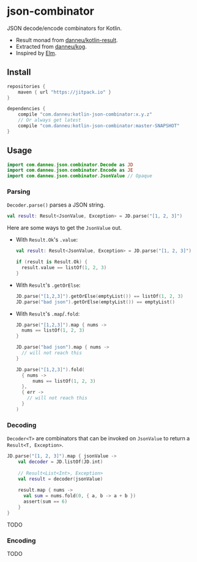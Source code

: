 
# json-combinator

JSON decode/encode combinators for Kotlin.

- Result monad from [danneu/kotlin-result](https://github.com/danneu/kotlin-result). 
- Extracted from [danneu/kog](https://github.com/danneu/kog).
- Inspired by [Elm](http://elm-lang.org/).

## Install

```kotlin
repositories {
    maven { url "https://jitpack.io" }
}

dependencies {
    compile "com.danneu:kotlin-json-combinator:x.y.z"
    // Or always get latest
    compile "com.danneu:kotlin-json-combinator:master-SNAPSHOT"
}
```

## Usage

```kotlin
import com.danneu.json.combinator.Decode as JD
import com.danneu.json.combinator.Encode as JE
import com.danneu.json.combinator.JsonValue // Opaque
```

### Parsing

`Decoder.parse()` parses a JSON string.

```kotlin
val result: Result<JsonValue, Exception> = JD.parse("[1, 2, 3]")
```

Here are some ways to get the `JsonValue` out.

- With `Result.Ok`'s `.value`:

    ```kotlin
    val result: Result<JsonValue, Exception> = JD.parse("[1, 2, 3]")
  
    if (result is Result.Ok) {
      result.value == listOf(1, 2, 3)
    }
    ```
    
- With `Result`'s `.getOrElse`:

    ```kotlin
    JD.parse("[1,2,3]").getOrElse(emptyList()) == listOf(1, 2, 3)
    JD.parse("bad json").getOrElse(emptyList()) == emptyList()
    ```
   
- With `Result`'s `.map`/`.fold`:

    ```kotlin
    JD.parse("[1,2,3]").map { nums ->
      nums == listOf(1, 2, 3)
    }
  
    JD.parse("bad json").map { nums ->
      // will not reach this
    }
  
    JD.parse("[1,2,3]").fold(
      { nums ->
          nums == listOf(1, 2, 3)
      }, 
      { err ->
        // will not reach this
      }
    )
    ```

### Decoding

`Decoder<T>` are combinators that can be invoked on `JsonValue` to
return a `Result<T, Exception>`.

```kotlin
JD.parse("[1, 2, 3]").map { jsonValue ->
    val decoder = JD.listOf(JD.int)
    
    // Result<List<Int>, Exception>
    val result = decoder(jsonValue)
    
    result.map { nums ->
      val sum = nums.fold(0, { a, b -> a + b })
      assert(sum == 6)
    }
}

```

TODO

### Encoding

TODO
